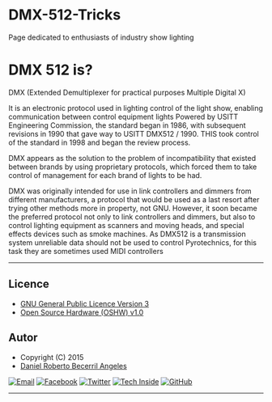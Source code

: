 # DMX-512-Tricks
Page dedicated to enthusiasts of industry show lighting

# DMX 512 is?

DMX (Extended Demultiplexer for practical purposes Multiple Digital X)

It is an electronic protocol used in lighting control of the light show, enabling communication between control equipment lights
Powered by USITT Engineering Commission, the standard began in 1986, with subsequent revisions in 1990 that gave way to USITT DMX512 / 1990. THIS took control of the standard in 1998 and began the review process.

DMX appears as the solution to the problem of incompatibility that existed between brands by using proprietary protocols, which forced them to take control of management for each brand of lights to be had.

DMX was originally intended for use in link controllers and dimmers from different manufacturers, a protocol that would be used as a last resort after trying other methods more in property, not GNU. However, it soon became the preferred protocol not only to link controllers and dimmers, but also to control lighting equipment as scanners and moving heads, and special effects devices such as smoke machines. As DMX512 is a transmission system unreliable data should not be used to control Pyrotechnics, for this task they are sometimes used MIDI controllers

***

## Licence
* [GNU General Public Licence Version 3](https://github.com/daniel3514/Arduino-DMX-512-Tester-Controller/blob/master/Licencias/Licence%20-%20Firmware.md)
* [Open Source Hardware (OSHW) v1.0](https://github.com/daniel3514/Arduino-DMX-512-Tester-Controller/blob/master/Licencias/Licence%20-%20Hardware.md)

## Autor
- Copyright (C) 2015
- [Daniel Roberto Becerril Angeles](https://www.facebook.com/daniel.3514)

[![Email](https://github.com/daniel3514/Arduino-DMX-512-Tester-Controller/blob/master/Social/logos/email%2050x50.jpg)](mailto:daniel3514@gmail.com)
[![Facebook](https://github.com/daniel3514/Arduino-DMX-512-Tester-Controller/blob/master/Social/logos/Facebook%2050x50.png)](https://www.facebook.com/dmx512tricks/)
[![Twitter](https://github.com/daniel3514/Arduino-DMX-512-Tester-Controller/blob/master/Social/logos/Twitter%2050x50.png)](https://twitter.com/daniel3514)
[![Tech Inside](https://github.com/daniel3514/Arduino-DMX-512-Tester-Controller/blob/master/Social/logos/techinside%2045x45.png)](https://techinsideblog.wordpress.com/)
[![GitHub](https://github.com/daniel3514/Arduino-DMX-512-Tester-Controller/blob/master/Social/logos/github%2050x50.png)](https://github.com/daniel3514/DMX-512-Tricks)
***
